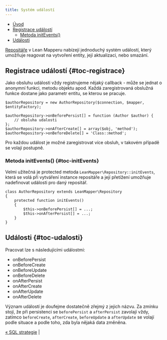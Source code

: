 ```yaml
---
title: Systém událostí
---
```


* [Úvod](#page-title)
* [Registrace událostí](#toc-registrace)
	* [Metoda initEvents()](#toc-initEvents)
* [Události](#toc-udalosti)


[Repositáře](/cs/docs/repositare/) v Lean Mapperu nabízejí jednoduchý systém událostí, který umožňuje reagovat na vytvoření entity, její aktualizaci, nebo smazání.


## Registrace událostí {#toc-registrace}

Jako obsluhu události vždy registrujeme nějaký callback - může se jednat o anonymní funkci, metodu objektu apod. Každá zaregistrovaná obslužná funkce dostane jako parametr entitu, se kterou se pracuje.

``` php?start_inline=1
$authorRepository = new AuthorRepository($connection, $mapper, $entityFactory);

$authorRepository->onBeforePersist[] = function (Author $author) {
	// obsluha udalosti
};
$authorRepository->onAfterCreate[] = array($obj, 'method');
$authorRepository->onBeforeDelete[] = 'Class::method';
```

Pro každou událost je možné zaregistrovat více obsluh, v takovém případě se volají postupně.


### Metoda initEvents() {#toc-initEvents}

Velmi užitečná je protected metoda `LeanMapper\Repository::initEvents`, která se volá při vytváření instance repositáře a její přetížení umožňuje nadefinovat události pro daný repositář.

``` php?start_inline=1
class AuthorRepository extends LeanMapper\Repository
{
	protected function initEvents()
	{
		$this->onBeforePersist[] = ...;
		$this->onAfterPersist[] = ...;
	}
}
```


## Události {#toc-udalosti}

Pracovat lze s následujícími událostmi:

* onBeforePersist
* onBeforeCreate
* onBeforeUpdate
* onBeforeDelete
* onAfterPersist
* onAfterCreate
* onAfterUpdate
* onAfterDelete

Význam událostí je doufejme dostatečně zřejmý z jejich názvu. Za zmínku stojí, že při persistenci se `beforePersist` a `afterPersist` zavolají vždy, zatímco `beforeCreate`, `afterCreate`, `beforeUpdate` a `afterUpdate` se volají podle situace a podle toho, zda byla nějaká data změněna.

[« SQL strategie](/cs/docs/sql-strategie/) |
